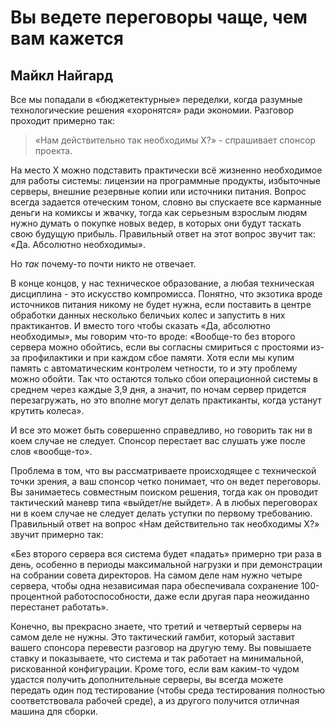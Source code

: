 # Вы ведете переговоры чаще, чем вам кажется

## Майкл Найгард

Все мы попадали в «бюджетектурные» переделки, когда разумные
технологические решения «хоронятся» ради экономии. Разговор проходит примерно так:
> «Нам действительно так необходимы X?» - спрашивает спонсор проекта.

На место X можно подставить практически всё жизненно необходимое для
работы системы: лицензии на программные продукты, избыточные серверы,
внешние резервные копии или источники питания. Вопрос всегда задается
отеческим тоном, словно вы спускаете все карманные деньги на комиксы
и жвачку, тогда как серьезным взрослым людям нужно думать о покупке
новых ведер, в которых они будут таскать свою будущую прибыль.
Правильный ответ на этот вопрос звучит так: «Да. Абсолютно необходимы».


Но _так_ почему-то почти никто не отвечает.

В конце концов, у нас техническое образование, а любая техническая
дисциплина - это искусство компромисса. Понятно, что экзотика вроде
источников питания никому не будет нужна, если поставить в центре обработки
данных несколько беличьих колес и запустить в них практикантов. И
вместо того чтобы сказать «Да, абсолютно необходимы», мы говорим что-то
вроде: «Вообще-то без второго сервера можно обойтись, если вы согласны
смириться с простоями из-за профилактики и при каждом сбое памяти.
Хотя если мы купим память с автоматическим контролем четности, то и эту
проблему можно обойти. Так что остаются только сбои операционной
системы в среднем через каждые 3,9 дня, а значит, по ночам сервер придется
перезагружать, но это вполне могут делать практиканты, когда устанут крутить
колеса».

И все это может быть совершенно справедливо, но говорить так ни в коем
случае не следует. Спонсор перестает вас слушать уже после слов «вообще-то».

Проблема в том, что вы рассматриваете происходящее с технической точки
зрения, а ваш спонсор четко понимает, что он ведет переговоры. Вы
занимаетесь совместным поиском решения, тогда как он проводит тактический
маневр типа «выйдет/не выйдет». А в любых переговорах ни в коем случае
не следует делать уступки по первому требованию. Правильный ответ на
вопрос «Нам действительно так необходимы X?» звучит примерно так:

«Без второго сервера вся система будет «падать» примерно три раза в день,
особенно в периоды максимальной нагрузки и при демонстрации на
собрании совета директоров. На самом деле нам нужно четыре сервера, чтобы одна
независимая пара обеспечивала сохранение 100-процентной
работоспособности, даже если другая пара неожиданно перестанет работать».

Конечно, вы прекрасно знаете, что третий и четвертый серверы на самом
деле не нужны. Это тактический гамбит, который заставит вашего спонсора
перевести разговор на другую тему. Вы повышаете ставку и показываете,
что система и так работает на минимальной, рискованной конфигурации.
Кроме того, если вам каким-то чудом удастся получить дополнительные
серверы, вы всегда можете передать один под тестирование (чтобы среда
тестирования полностью соответствовала рабочей среде), а из другого получится
отличная машина для сборки.
